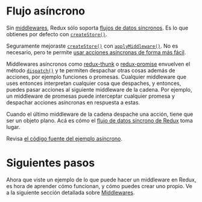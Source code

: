 # Flujo asíncrono

Sin [middlewares](middleware.md), Redux sólo soporta [flujos de datos síncronos](../basico/flujo-de-datos.md). Es lo que obtienes por defecto con [`createStore()`](../api/create-store.md).

Seguramente mejoraste [`createStore()`](../api/create-store.md) con [`applyMiddleware()`](../api/apply-middleware.md). No es necesario, pero te permite [usar acciones asíncronas de forma más fácil](./acciones-asincronas.md).

Middlewares asíncronos como [redux-thunk](https://github.com/gaearon/redux-thunk) o [redux-promise](https://github.com/acdlite/redux-promise) envuelven el método [`dispatch()`](../api/dispatch.md) y te permiten despachar otras cosas además de acciones, por ejemplo funciones o promesas. Cualquier middleware que uses entonces interpretan cualquier cosa que despaches, y entonces, puedes pasar acciones al siguiente middleware de la cadena. Por ejemplo, un middleware de promesas puede interceptar cualquier promesa y despachar acciones asíncronas en respuesta a estas.

Cuando el último middleware de la cadena despache una acción, tiene que ser un objeto plano. Acá es cómo el [flujo de datos síncrono de Redux](http://redux.js.org/docs/basics/DataFlow.html) toma lugar.

Revisa [el código fuente del ejemplo asíncrono](http://redux.js.org/docs/advanced/ExampleRedditAPI.html).

# Siguientes pasos
Ahora que viste un ejemplo de lo que puede hacer un middleware en Redux, es hora de aprender cómo funcionan, y cómo puedes crear uno propio. Ve a la siguiente sección detallada sobre [Middlewares](./middleware.md).

